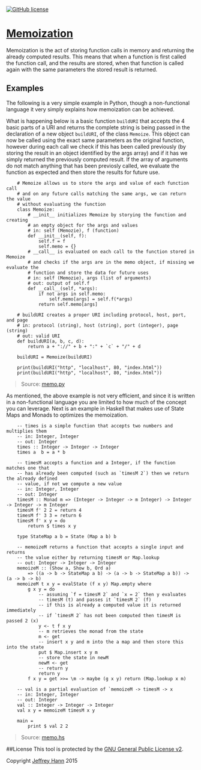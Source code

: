[![GitHub license](https://img.shields.io/github/license/obihann-learning/functional-programming.svg)](https://github.com/obihann-learning/functional-programming/blob/master/LICENSE)

# [Memoization](/memoization)

Memoization is the act of storing function calls in memory and returning the already computed results. This means that
when a function is first called the function call, and the results are stored, when that function is called again with 
the same parameters the stored result is returned. 

## Examples

The following is a very simple example in Python, though a non-functional language it very simply explains
how memoization can be achieved. 

What is happening below is a basic function `buildURI` that accepts the 4 basic parts of a URI and returns the complete string
is being passed in the declaration of a new object `buildURI`, of the class `Memoize`. This object can now be called using
the exact same parameters as the original function, however during each call we check if this has been called previously 
(by storing the result in an object identified by the args array) and if it has we simply returned the previously computed
result. If the array of arguments do not match anything that has been previosly called, we evaluate the function as expected and
then store the results for future use.

        # Memoize allows us to store the args and value of each function call
        # and on any future calls matching the same args, we can return the value
        # without evaluating the function
        class Memoize:
            # __init__ initializes Memoize by storying the function and creating
            # an empty object for the args and values
            # in: self (Memozie), f (function)
            def __init__(self, f):
                self.f = f
                self.memo = {}
            # __call__ is evaluated on each call to the function stored in Memoize
            # and checks if the args are in the memo object, if missing we evaluate the
            # function and store the data for future uses
            # in: self (Memozie), args (list of arguments)
            # out: output of self.f
            def __call__(self, *args):
                if not args in self.memo:
                    self.memo[args] = self.f(*args)
                return self.memo[args]

        # buildURI creates a proper URI including protocol, host, port, and page
        # in: protocol (string), host (string), port (integer), page (string)
        # out: valid URI
        def buildURI(a, b, c, d):
            return a + "://" + b + ":" + `c` + "/" + d

        buildURI = Memoize(buildURI)

        print(buildURI("http", "localhost", 80, "index.html"))
        print(buildURI("http", "localhost", 80, "index.html"))

> Source: [memo.py](memo.py)

As mentioned, the above example is not very efficient, and since it is written in a non-functional language
you are limited to how much of the concept you can leverage. Next is an example in Haskell that makes use of 
State Maps and Monads to optimizes the memoization. 

        -- times is a simple function that accepts two numbers and multiplies them
        -- in: Integer, Integer
        -- out: Integer
        times :: Integer -> Integer -> Integer
        times a  b = a * b

        -- timesM accepts a function and a Integer, if the function matches one that
        -- has already been computed (such as `timesM 2`) then we return the already defined
        -- value, if not we compute a new value
        -- in: Integer, Integer
        -- out: Integer
        timesM :: Monad m => (Integer -> Integer -> m Integer) -> Integer -> Integer -> m Integer
        timesM f' 2 2 = return 4
        timesM f' 3 3 = return 6
        timesM f' x y = do
            return $ times x y

        type StateMap a b = State (Map a b) b

        -- memoizeM returns a function that accepts a single input and returns
        -- the value either by returning timesM or Map.lookup
        -- out: Integer -> Integer -> Integer
        memoizeM :: (Show a, Show b, Ord a) 
            => ((a -> b -> StateMap a b) -> (a -> b -> StateMap a b)) -> (a -> b -> b)
        memoizeM t x y = evalState (f x y) Map.empty where
            g x y = do
                -- assuming `f = timesM 2` and `x = 2` then y evaluates 
                -- timesM (t) and passes it `timesM 2` (f)
                -- if this is already a computed value it is returned immediately
                -- if `timesM 2` has not been computed then timesM is passed 2 (x)
                y <- t f x y
                -- m retrieves the monad from the state
                m <- get
                -- insert x y and m into the a map and then store this into the state
                put $ Map.insert x y m
                -- store the state in newM
                newM <- get
                -- return y
                return y
            f x y = get >>= \m -> maybe (g x y) return (Map.lookup x m)

        -- val is a partial evaluation of `memoizeM -> timesM -> x
        -- in: Integer, Integer
        -- out: Integer
        val :: Integer -> Integer -> Integer
        val x y = memoizeM timesM x y

        main =
            print $ val 2 2

> Source: [memo.hs](memo.hs)

##License
This tool is protected by the [GNU General Public License v2](http://www.gnu.org/licenses/gpl-2.0.html).

Copyright [Jeffrey Hann](http://jeffreyhann.ca/) 2015
